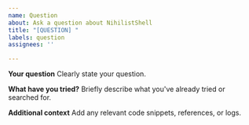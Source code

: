 ```yaml
---
name: Question
about: Ask a question about NihilistShell
title: "[QUESTION] "
labels: question
assignees: ''

---
```


**Your question**
Clearly state your question.

**What have you tried?**
Briefly describe what you've already tried or searched for.

**Additional context**
Add any relevant code snippets, references, or logs.
